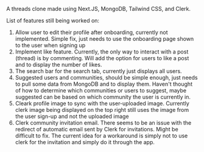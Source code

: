 A threads clone made using Next.JS, MongoDB, Tailwind CSS, and Clerk.

List of features still being worked on:
1. Allow user to edit their profile after onboarding, currently not implemented. Simple fix, just needs to use the onboarding page shown to the user when signing up
2. Implement like feature. Currently, the only way to interact with a post (thread) is by commenting. Will add the option for users to like a post and to display the number of likes.
3. The search bar for the search tab, currently just displays all users.
4. Suggested users and communities, should be simple enough, just needs to pull some data from MongoDB and to display them. Haven't thought of how to determine which communities or users to suggest, maybe suggested can be based on which community the user is currently in.
5. Cleark profile image to sync with the user-uploaded image. Currently clerk image being displayed on the top right still uses the image from the user sign-up and not the uploaded image
6. Clerk community invitation email. There seems to be an issue with the redirect of automatic email sent by Clerk for invitations. Might be difficult to fix. The current idea for a workaround is simply not to use clerk for the invitation and simply do it through the app.
